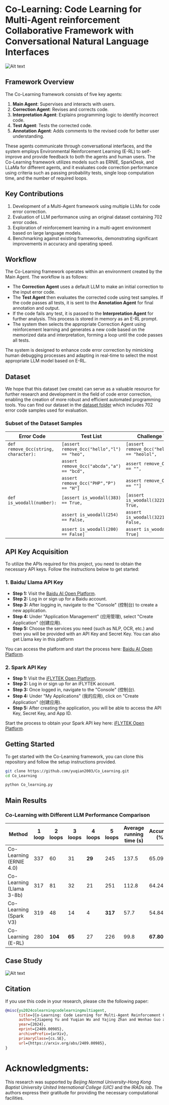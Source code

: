 # Co-Learning: Code Learning for Multi-Agent reinforcement Collaborative Framework with Conversational Natural Language Interfaces

![Alt text](./images/framework.png)
## Framework Overview
The Co-Learning framework consists of five key agents:
1. **Main Agent**: Supervises and interacts with users.
2. **Correction Agent**: Revises and corrects code.
3. **Interpretation Agent**: Explains programming logic to identify incorrect code.
4. **Test Agent**: Tests the corrected code.
5. **Annotation Agent**: Adds comments to the revised code for better user understanding.

These agents communicate through conversational interfaces, and the system employs Environmental Reinforcement Learning (E-RL) to self-improve and provide feedback to both the agents and human users. The Co-Learning framework utilizes models such as ERNIE, SparkDesk, and LLaMa for different agents, and it evaluates code correction performance using criteria such as passing probability tests, single loop computation time, and the number of required loops.

## Key Contributions
1. Development of a Multi-Agent framework using multiple LLMs for code error correction.
2. Evaluation of LLM performance using an original dataset containing 702 error codes.
3. Exploration of reinforcement learning in a multi-agent environment based on large language models.
4. Benchmarking against existing frameworks, demonstrating significant improvements in accuracy and operating speed.

## Workflow
The Co-Learning framework operates within an environment created by the Main Agent. The workflow is as follows:
- The **Correction Agent** uses a default LLM to make an initial correction to the input error code.
- The **Test Agent** then evaluates the corrected code using test samples. If the code passes all tests, it is sent to the **Annotation Agent** for final annotation and output. 
- If the code fails any test, it is passed to the **Interpretation Agent** for further analysis. This process is stored in memory as an E-RL prompt.
- The system then selects the appropriate Correction Agent using reinforcement learning and generates a new code based on the memorized data and interpretation, forming a loop until the code passes all tests.

The system is designed to enhance code error correction by mimicking human debugging processes and adapting in real-time to select the most appropriate LLM model based on E-RL.

## Dataset
We hope that this dataset (we create) can serve as a valuable resource for further research and development in the field of code error correction, enabling the creation of more robust and efficient automated programming tools. You can find our dataset in the [dataset folder](./Dataset/) which includes 702 error code samples used for evaluation.
### Subset of the Dataset Samples

| **Error Code**                        | **Test List**                                                             | **Challenge Test List**                                                   |
|---------------------------------------|--------------------------------------------------------------------------|---------------------------------------------------------------------------|
| `def remove_Occ(string, character):`  | `[assert remove_Occ("hello","l") == "heo",`                              | `[assert remove_Occ("hellololl","l") == "heolol",`                        |
|                                       | `assert remove_Occ("abcda","a") == "bcd",`                               | `assert remove_Occ("","l") == "",`                                        |
|                                       | `assert remove_Occ("PHP","P") == "H"]`                                   | `assert remove_Occ("","l") == ""]`                                        |
| `def is_woodall(number):`             | `[assert is_woodall(383) == True,`                                       | `[assert is_woodall(32212254719) == True,`                                |
|                                       | `assert is_woodall(254) == False,`                                       | `assert is_woodall(32212254718) == False,`                                |
|                                       | `assert is_woodall(200) == False]`                                       | `assert is_woodall(159) == True]`                                         |

## API Key Acquisition

To utilize the APIs required for this project, you need to obtain the necessary API keys. Follow the instructions below to get started:

### 1. Baidu/ Llama API Key

   - **Step 1:** Visit the [Baidu AI Open Platform](https://ai.baidu.com/).
   - **Step 2:** Log in or sign up for a Baidu account.
   - **Step 3:** After logging in, navigate to the "Console" (控制台) to create a new application.
   - **Step 4:** Under "Application Management" (应用管理), select "Create Application" (创建应用).
   - **Step 5:** Choose the services you need (such as NLP, OCR, etc.) and then you will be provided with an API Key and Secret Key. You can also get Llama key in this platform

   You can access the platform and start the process here: [Baidu AI Open Platform](https://ai.baidu.com/).

### 2. Spark API Key

   - **Step 1:** Visit the [iFLYTEK Open Platform](https://www.xfyun.cn/).
   - **Step 2:** Log in or sign up for an iFLYTEK account.
   - **Step 3:** Once logged in, navigate to the "Console" (控制台).
   - **Step 4:** Under "My Applications" (我的应用), click on "Create Application" (创建应用).
   - **Step 5:** After creating the application, you will be able to access the API Key, Secret Key, and App ID.

   Start the process to obtain your Spark API key here: [iFLYTEK Open Platform](https://www.xfyun.cn/).

## Getting Started

To get started with the Co-Learning framework, you can clone this repository and follow the setup instructions provided.

```bash
git clone https://github.com/yuqian2003/Co_Learning.git
cd Co_Learning
```

```bash
python Co_learning.py
```
## Main Results

### Co-Learning with Different LLM Performance Comparison

| **Method**                | **1 loop** | **2 loops** | **3 loops** | **4 loops** | **5 loops** | **Average running time (s)** | **Accuracy (%)** |
|---------------------------|------------|-------------|-------------|-------------|-------------|-------------------------------|------------------|
| Co-Learning (ERNIE 4.0)   | 337        | 60          | 31          | **29**      | 245         | 137.5                         | 65.09            |
| Co-Learning (Llama 3-8b)  | 317        | 81          | 32          | 21          | 251         | 112.8                         | 64.24            |
| Co-Learning (Spark V3)    | 319        | 48          | 14          | 4           | **317**     | 57.7                          | 54.84            |
| Co-Learning (E-RL)        | 280        | **104**     | **65**      | 27          | 226         | 99.8                          | **67.80**        |


## Case Study
![Alt text](./images/example.png)

## Citation

If you use this code in your research, please cite the following paper:

```bibtex
@misc{yu2024colearningcodelearningmultiagent,
      title={Co-Learning: Code Learning for Multi-Agent Reinforcement Collaborative Framework with Conversational Natural Language Interfaces}, 
      author={Jiapeng Yu and Yuqian Wu and Yajing Zhan and Wenhao Guo and Zhou Xu and Raymond Lee},
      year={2024},
      eprint={2409.00985},
      archivePrefix={arXiv},
      primaryClass={cs.SE},
      url={https://arxiv.org/abs/2409.00985}, 
}
```
# Acknowledgments:
This research was supported by *Beijing Normal University-Hong Kong Baptist University United International College (UIC)* and the *IRADs lab*. 
The authors express their gratitude for providing the necessary computational facilities.

